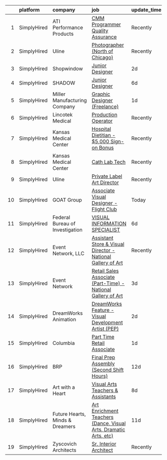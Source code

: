 

|    | platform    | company                         | job                                                                                                                                                                     | update_time   | location                       |
|---:|:------------|:--------------------------------|:------------------------------------------------------------------------------------------------------------------------------------------------------------------------|:--------------|:-------------------------------|
|  1 | SimplyHired | ATI Performance Products        | [CMM Programmer Quality Assurance](https://www.simplyhired.com/job/_mMxAp1Ex_EDwGYRdhEsJaY-kUla-E4g_d5RRlFnDnIZZE5MZQkOIQ?q=visual+art)                                 | Recently      | Gwynn Oak, MD                  |
|  2 | SimplyHired | Uline                           | [Photographer (North of Chicago)](https://www.simplyhired.com/job/7yOvcqy2ONvWvQzcyBHbNPiCvmjFWqLrhaWngcwoPyiXstcWbONGeA?q=visual+art)                                  | Recently      | Chicago, IL                    |
|  3 | SimplyHired | Shopwindow                      | [Junior Designer](https://www.simplyhired.com/job/-AZgbxRutSXzcLxt0dEJJR4Avh4MacPA3CqrTvE1i8TjcWNLCaePAw?q=visual+art)                                                  | 2d            | Remote                         |
|  4 | SimplyHired | SHADOW                          | [Junior Designer](https://www.simplyhired.com/job/ouqNImhpXbXzpT7GCaHurT-Dxj4IxlZB8m-CdEopfowhDNKDIed8nQ?q=visual+art)                                                  | 6d            | New York, NY                   |
|  5 | SimplyHired | Miller Manufacturing Company    | [Graphic Designer (Freelance)](https://www.simplyhired.com/job/X7pdgTtYHWoo04JuZSlxgvKcFaQxXb-_TJ_rqInl7N8Wb9uH_zlAYA?q=visual+art)                                     | 1d            | Remote                         |
|  6 | SimplyHired | Lincotek Medical                | [Production Operator](https://www.simplyhired.com/job/9za2pjRV09m-5iv9gHfX0AxJrmkc9FjUSwHT46v3qWWG2XRXxTO-Mg?q=visual+art)                                              | Recently      | Molalla, OR                    |
|  7 | SimplyHired | Kansas Medical Center           | [Hospital Dietitian - $5,000 Sign-on Bonus](https://www.simplyhired.com/job/aVGGWAeHqAdO4LwvQYMKAGvBYm42VFuIxyWE8MBDXfYW-s7rb-3sFw?q=visual+art)                        | Recently      | Andover, KS                    |
|  8 | SimplyHired | Kansas Medical Center           | [Cath Lab Tech](https://www.simplyhired.com/job/mjq_8GEv8nNc64b0K6ePPa4ahh_2QKFxTjc6m_1Soz68pgIDQx768g?q=visual+art)                                                    | Recently      | Andover, KS                    |
|  9 | SimplyHired | Uline                           | [Private Label Art Director](https://www.simplyhired.com/job/HkseNhhtR_DdOACYXEVFDFnPmyE7HfKJGT281bpFziZyeerp12KBSA?q=visual+art)                                       | Recently      | Pleasant Prairie, WI           |
| 10 | SimplyHired | GOAT Group                      | [Associate Visual Designer - Flight Club](https://www.simplyhired.com/job/aX14Oreh6QyzznMZcRHybRIBBQ_AWACrp245RYnvJumFcNacB4VF5w?q=visual+art)                          | Today         | Los Angeles, CA                |
| 11 | SimplyHired | Federal Bureau of Investigation | [VISUAL INFORMATION SPECIALIST](https://www.simplyhired.com/job/4qEUVhK40Ff-th3scXcOMu6ysUeWXrt5nL7c1dQ77bMLOSZkNY4blg?q=visual+art)                                    | 6d            | Quantico, VA                   |
| 12 | SimplyHired | Event Network, LLC              | [Assistant Store & Visual Director - National Gallery of Art](https://www.simplyhired.com/job/kIL4GoXwC1GNcsstRPwTdzCD3ECiSPiuFfQnTQJrlYh5zeSPESXuWg?q=visual+art)      | Recently      | Washington, DC                 |
| 13 | SimplyHired | Event Network                   | [Retail Sales Associate (Part-Time) - National Gallery of Art](https://www.simplyhired.com/job/DNa1IuWcGOfUFuCEeKn7_4RfKso5ODQUcTK9bWGd2gm7rYgsET9rCg?q=visual+art)     | 3d            | Washington, DC                 |
| 14 | SimplyHired | DreamWorks Animation            | [DreamWorks Feature - Visual Development Artist (PEP)](https://www.simplyhired.com/job/K5gOuy1OaMJwfEJ6ykU3wd7uCKFCOdTXb6CL64SEOQvGewoQ5FCV6A?q=visual+art)             | 2d            | Englewood Cliffs, NJ           |
| 15 | SimplyHired | Columbia                        | [Part Time Retail Associate](https://www.simplyhired.com/job/yl1OaG5-ZuNZ2lM1kc1uwyfD19tnVVUirbr64QqIpEi3cL-fgdnQfg?q=visual+art)                                       | 1d            | Williamsburg, VA +23 locations |
| 16 | SimplyHired | BRP                             | [Final Prep Assembly (Second Shift Hours)](https://www.simplyhired.com/job/Dlmcn0lGKPvnM-i8qLemWMK9n8QE2CrZ1qXWrPGuOWXMkGExysszzQ?q=visual+art)                         | 12d           | Saint Peter, MN                |
| 17 | SimplyHired | Art with a Heart                | [Visual Arts Teachers & Assistants](https://www.simplyhired.com/job/w-fOPW3xFzq1xKuM0aim3-yH15zRAO-TbvvuwSnuKc6dbkavVxcZ7A?q=visual+art)                                | 8d            | Baltimore, MD                  |
| 18 | SimplyHired | Future Hearts, Minds & Dreamers | [Art Enrichment Teachers (Dance, Visual Arts, Dramatic Arts, etc)](https://www.simplyhired.com/job/KkI7y84a1z3ks0twL6HZLDpePaWr3SEuzx6-R-h5paVyuezkTJBS8w?q=visual+art) | 11d           | Baltimore, MD +12 locations    |
| 19 | SimplyHired | Zyscovich Architects            | [Sr. Interior Architect](https://www.simplyhired.com/job/W6DBMb1APQOvsp7ZbtrBjOJI8LSW0cB2O-9Fwoymvrv3rxt8FBYaAQ?q=visual+art)                                           | Recently      | Miami, FL                      |
